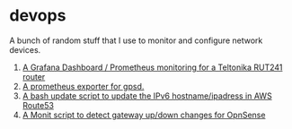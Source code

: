 # devops

A bunch of random stuff that I use to monitor and configure network devices.

1. [A Grafana Dashboard / Prometheus monitoring for a Teltonika RUT241 router](https://github.com/brendanbank/devops/blob/master/snmp_exporter_teltonika_RUT241.md)
2. [A prometheus exporter for gpsd.](https://github.com/brendanbank/gpsd-prometheus-exporter)
3. [A bash update script to update the IPv6 hostname/ipadress in AWS Route53](https://github.com/brendanbank/devops/blob/master/update-route53-ipv6.sh)
4. [A Monit script to detect gateway up/down changes for OpnSense](https://github.com/brendanbank/devops/blob/master/gateway_alert_v2.php)
